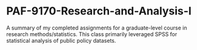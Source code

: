 # PAF-9170-Research-and-Analysis-I
A summary of my completed assignments for a graduate-level course in research methods/statistics. This class primarily leveraged SPSS for statistical analysis of public policy datasets. 
